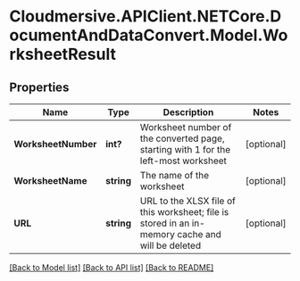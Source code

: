 # Cloudmersive.APIClient.NETCore.DocumentAndDataConvert.Model.WorksheetResult
## Properties

Name | Type | Description | Notes
------------ | ------------- | ------------- | -------------
**WorksheetNumber** | **int?** | Worksheet number of the converted page, starting with 1 for the left-most worksheet | [optional] 
**WorksheetName** | **string** | The name of the worksheet | [optional] 
**URL** | **string** | URL to the XLSX file of this worksheet; file is stored in an in-memory cache and will be deleted | [optional] 

[[Back to Model list]](../README.md#documentation-for-models) [[Back to API list]](../README.md#documentation-for-api-endpoints) [[Back to README]](../README.md)

